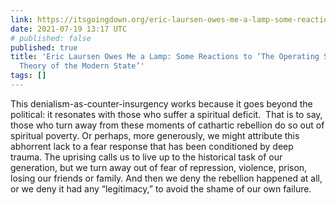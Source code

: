 ```yaml
---
link: https://itsgoingdown.org/eric-laursen-owes-me-a-lamp-some-reactions-to-the-operating-system-an-anarchist-theory-of-the-modern-state/
date: 2021-07-19 13:17 UTC
# published: false
published: true
title: 'Eric Laursen Owes Me a Lamp: Some Reactions to ‘The Operating System: An Anarchist
  Theory of the Modern State’'
tags: []
---
```


This denialism-as-counter-insurgency works because it goes beyond the political: it resonates with those who suffer a spiritual deficit.  That is to say, those who turn away from these moments of cathartic rebellion do so out of spiritual poverty. Or perhaps, more generously, we might attribute this abhorrent lack to a fear response that has been conditioned by deep trauma. The uprising calls us to live up to the historical task of our generation, but we turn away out of fear of repression, violence, prison, losing our friends or family. And then we deny the rebellion happened at all, or we deny it had any “legitimacy,” to avoid the shame of our own failure.
